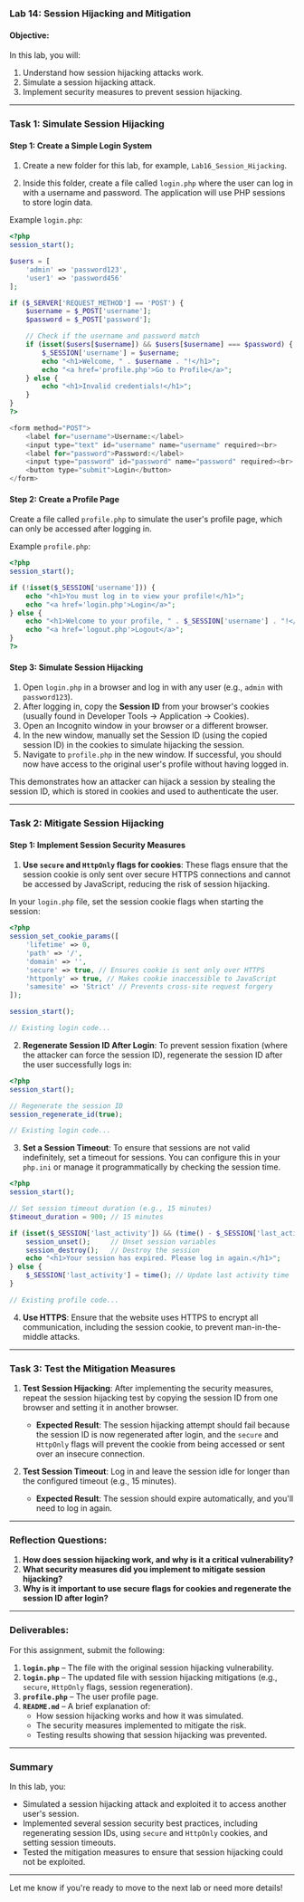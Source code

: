 

### **Lab 14: Session Hijacking and Mitigation**

#### **Objective:**
In this lab, you will:
1. Understand how session hijacking attacks work.
2. Simulate a session hijacking attack.
3. Implement security measures to prevent session hijacking.

---

### **Task 1: Simulate Session Hijacking**

#### **Step 1: Create a Simple Login System**

1. Create a new folder for this lab, for example, `Lab16_Session_Hijacking`.

2. Inside this folder, create a file called `login.php` where the user can log in with a username and password. The application will use PHP sessions to store login data.

Example `login.php`:

```php
<?php
session_start();

$users = [
    'admin' => 'password123',
    'user1' => 'password456'
];

if ($_SERVER['REQUEST_METHOD'] == 'POST') {
    $username = $_POST['username'];
    $password = $_POST['password'];

    // Check if the username and password match
    if (isset($users[$username]) && $users[$username] === $password) {
        $_SESSION['username'] = $username;
        echo "<h1>Welcome, " . $username . "!</h1>";
        echo "<a href='profile.php'>Go to Profile</a>";
    } else {
        echo "<h1>Invalid credentials!</h1>";
    }
}
?>

<form method="POST">
    <label for="username">Username:</label>
    <input type="text" id="username" name="username" required><br>
    <label for="password">Password:</label>
    <input type="password" id="password" name="password" required><br>
    <button type="submit">Login</button>
</form>
```

#### **Step 2: Create a Profile Page**

Create a file called `profile.php` to simulate the user's profile page, which can only be accessed after logging in.

Example `profile.php`:

```php
<?php
session_start();

if (!isset($_SESSION['username'])) {
    echo "<h1>You must log in to view your profile!</h1>";
    echo "<a href='login.php'>Login</a>";
} else {
    echo "<h1>Welcome to your profile, " . $_SESSION['username'] . "!</h1>";
    echo "<a href='logout.php'>Logout</a>";
}
?>
```

#### **Step 3: Simulate Session Hijacking**

1. Open `login.php` in a browser and log in with any user (e.g., `admin` with `password123`).
2. After logging in, copy the **Session ID** from your browser's cookies (usually found in Developer Tools → Application → Cookies).
3. Open an Incognito window in your browser or a different browser.
4. In the new window, manually set the Session ID (using the copied session ID) in the cookies to simulate hijacking the session.
5. Navigate to `profile.php` in the new window. If successful, you should now have access to the original user's profile without having logged in.

This demonstrates how an attacker can hijack a session by stealing the session ID, which is stored in cookies and used to authenticate the user.

---

### **Task 2: Mitigate Session Hijacking**

#### **Step 1: Implement Session Security Measures**

1. **Use `secure` and `HttpOnly` flags for cookies**: These flags ensure that the session cookie is only sent over secure HTTPS connections and cannot be accessed by JavaScript, reducing the risk of session hijacking.

In your `login.php` file, set the session cookie flags when starting the session:

```php
<?php
session_set_cookie_params([
    'lifetime' => 0, 
    'path' => '/', 
    'domain' => '', 
    'secure' => true, // Ensures cookie is sent only over HTTPS
    'httponly' => true, // Makes cookie inaccessible to JavaScript
    'samesite' => 'Strict' // Prevents cross-site request forgery
]);

session_start();

// Existing login code...
```

2. **Regenerate Session ID After Login**: To prevent session fixation (where the attacker can force the session ID), regenerate the session ID after the user successfully logs in:

```php
<?php
session_start();

// Regenerate the session ID
session_regenerate_id(true);

// Existing login code...
```

3. **Set a Session Timeout**: To ensure that sessions are not valid indefinitely, set a timeout for sessions. You can configure this in your `php.ini` or manage it programmatically by checking the session time.

```php
<?php
session_start();

// Set session timeout duration (e.g., 15 minutes)
$timeout_duration = 900; // 15 minutes

if (isset($_SESSION['last_activity']) && (time() - $_SESSION['last_activity']) > $timeout_duration) {
    session_unset();     // Unset session variables
    session_destroy();   // Destroy the session
    echo "<h1>Your session has expired. Please log in again.</h1>";
} else {
    $_SESSION['last_activity'] = time(); // Update last activity time
}

// Existing profile code...
```

4. **Use HTTPS**: Ensure that the website uses HTTPS to encrypt all communication, including the session cookie, to prevent man-in-the-middle attacks.

---

### **Task 3: Test the Mitigation Measures**

1. **Test Session Hijacking**: After implementing the security measures, repeat the session hijacking test by copying the session ID from one browser and setting it in another browser.
   - **Expected Result**: The session hijacking attempt should fail because the session ID is now regenerated after login, and the `secure` and `HttpOnly` flags will prevent the cookie from being accessed or sent over an insecure connection.

2. **Test Session Timeout**: Log in and leave the session idle for longer than the configured timeout (e.g., 15 minutes).
   - **Expected Result**: The session should expire automatically, and you'll need to log in again.

---

### **Reflection Questions:**

1. **How does session hijacking work, and why is it a critical vulnerability?**
2. **What security measures did you implement to mitigate session hijacking?**
3. **Why is it important to use secure flags for cookies and regenerate the session ID after login?**

---

### **Deliverables:**

For this assignment, submit the following:

1. **`login.php`** – The file with the original session hijacking vulnerability.
2. **`login.php`** – The updated file with session hijacking mitigations (e.g., `secure`, `HttpOnly` flags, session regeneration).
3. **`profile.php`** – The user profile page.
4. **`README.md`** – A brief explanation of:
   - How session hijacking works and how it was simulated.
   - The security measures implemented to mitigate the risk.
   - Testing results showing that session hijacking was prevented.

---

### **Summary**

In this lab, you:
- Simulated a session hijacking attack and exploited it to access another user's session.
- Implemented several session security best practices, including regenerating session IDs, using `secure` and `HttpOnly` cookies, and setting session timeouts.
- Tested the mitigation measures to ensure that session hijacking could not be exploited.

---

Let me know if you're ready to move to the next lab or need more details!